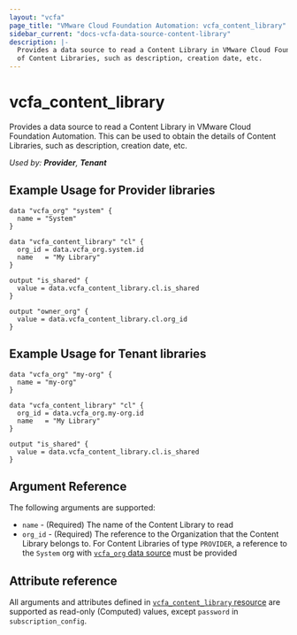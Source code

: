 ```yaml
---
layout: "vcfa"
page_title: "VMware Cloud Foundation Automation: vcfa_content_library"
sidebar_current: "docs-vcfa-data-source-content-library"
description: |-
  Provides a data source to read a Content Library in VMware Cloud Foundation Automation. This can be used to obtain the details
  of Content Libraries, such as description, creation date, etc.
---
```


# vcfa\_content\_library

Provides a data source to read a Content Library in VMware Cloud Foundation Automation. This can be used to obtain the details
of Content Libraries, such as description, creation date, etc.

_Used by: **Provider**, **Tenant**_

## Example Usage for Provider libraries

```hcl
data "vcfa_org" "system" {
  name = "System"
}

data "vcfa_content_library" "cl" {
  org_id = data.vcfa_org.system.id
  name   = "My Library"
}

output "is_shared" {
  value = data.vcfa_content_library.cl.is_shared
}

output "owner_org" {
  value = data.vcfa_content_library.cl.org_id
}
```

## Example Usage for Tenant libraries

```hcl
data "vcfa_org" "my-org" {
  name = "my-org"
}

data "vcfa_content_library" "cl" {
  org_id = data.vcfa_org.my-org.id
  name   = "My Library"
}

output "is_shared" {
  value = data.vcfa_content_library.cl.is_shared
}
```

## Argument Reference

The following arguments are supported:

* `name` - (Required) The name of the Content Library to read
* `org_id` - (Required) The reference to the Organization that the Content Library belongs to. For Content Libraries of type `PROVIDER`,
  a reference to the `System` org with [`vcfa_org` data source](/providers/vmware/vcfa/latest/docs/data-sources/org) must be provided

## Attribute reference

All arguments and attributes defined in [`vcfa_content_library` resource](/providers/vmware/vcfa/latest/docs/resources/content_library) are supported
as read-only (Computed) values, except `password` in `subscription_config`.
